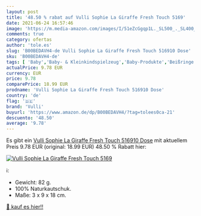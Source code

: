 ```yaml
---
layout: post
title: '48.50 % rabat auf Vulli Sophie La Giraffe Fresh Touch 5169'
date: 2021-06-24 16:57:46
image: 'https://m.media-amazon.com/images/I/51eZcGgqp1L._SL500_._SL400_.jpg'
comments: true
category: ofertas
author: 'tole.es'
slug: 'B00BEDAVH4-de Vulli Sophie La Giraffe Fresh Touch 516910 Dose'
sku: 'B00BEDAVH4-de'
tags: [ 'Baby','Baby- & Kleinkindspielzeug','Baby-Produkte','Beißringe','Kinderspielfiguren & -fahrzeuge','Motorikspielzeug','Schnuller & Beißringe','Spielzeug','Spielzeugfiguren & Spielwelten','vulli', ]
actualPrice: 9.78 EUR
currency: EUR
price: 9.78
comparePrice: 18.99 EUR
prodname: 'Vulli Sophie La Giraffe Fresh Touch 516910 Dose'
country: 'de'
flag: '🇩🇪'
brand: 'Vulli'
buyurl: 'https://www.amazon.de/dp/B00BEDAVH4/?tag=tolees0ca-21'
descuento: '48.50'
average: '9.78'
---
```


Es gibt ein [Vulli Sophie La Giraffe Fresh Touch 516910 Dose](https://www.amazon.de/dp/B00BEDAVH4/?tag=tolees0ca-21) mit aktuellem Preis 9.78 EUR (original: 18.99 EUR) 48.50 % Rabatt hier:

[![Vulli Sophie La Giraffe Fresh Touch 5169](https://m.media-amazon.com/images/I/51eZcGgqp1L._SL500_._SL400_.jpg)](https://www.amazon.de/dp/B00BEDAVH4/?tag=tolees0ca-21)

ℹ️:

- Gewicht: 82 g.
- 100% Naturkautschuk.
- Maße: 3 x 9 x 18 cm.

[🛒 kauf es hier!!](https://www.amazon.de/dp/B00BEDAVH4/?tag=tolees0ca-21)
